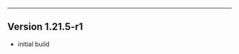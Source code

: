 ------------------------------------------------------
Version 1.21.5-r1
------------------------------------------------------
- initial build